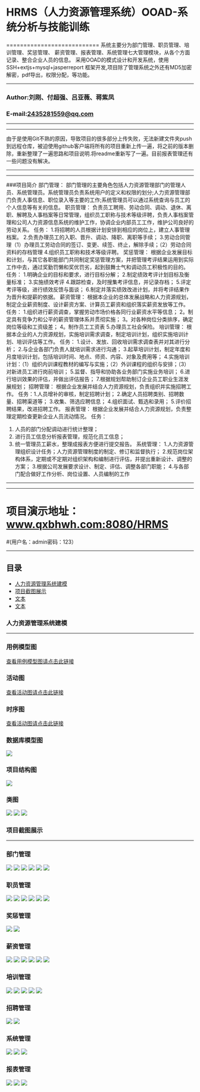 # HRMS（人力资源管理系统）OOAD-系统分析与技能训练
===========================
系统主要分为部门管理、职员管理、培训管理、奖惩管理、 薪资管理、报表管理、系统管理七大管理模块，从各个方面记录、整合企业人员的信息。
采用OOAD的模式设计和开发系统，使用SSH+extjs+mysql+jasperreport 框架开发,项目除了管理系统之外还有MD5加密解密，pdf导出，权限分配，等功能。
****
### Author:刘刚、付超强、吕亚薇、蒋紫凤
### E-mail:2435281559@qq.com
****
****
由于是使用Git不熟的原因，导致项目的很多部分上传失败，无法新建文件夹push到远程仓库，被迫使用github客户端将所有的项目重新上传一遍，将之前的版本删除，重新整理了一遍思路和项目说明.将readme重新写了一遍。目前报表管理还有一些问题没有解决。
****
****
###项目简介
部门管理：
部门管理的主要角色包括人力资源管理部门的管理人员、系统管理员。系统管理员负责系统用户的定义和权限的划分;人力资源管理部门负责人事信息、职位录入等主要的工作;系统管理员可以通过系统查询与员工的个人信息等有关的信息。
职员管理：
负责员工聘用、劳动合同、调动、退休、离职、解聘及人事档案等日常管理，组织员工职称与技术等级评聘，负责人事档案管理和公司人力资源信息系统的维护工作，协调企业内部员工工作，维护公司良好的劳动关系。
任务：
1.将招聘的人员根据计划安排到相应的岗位上，建立人事管理档案。
2.负责办理员工的入职、晋升、调动、降职、离职等手续；
3.劳动合同管理（1）办理员工劳动合同的签订、变更、续签、终止，解除手续；（2）劳动合同资料的存档管理
4.组织员工职称和技术等级评聘。
奖惩管理：
根据企业发展目标和计划，与其它各职能部门共同制定奖惩管理方案，并把管理考评结果运用到实际工作中去，通过奖勤罚懒和奖优罚劣，起到鼓舞士气和调动员工积极性的目的。
任务：
1.明确企业的目标和要求，进行目标分解；
2.制定绩效考评计划目标及衡量标准；
3.实施绩效考评
4.跟踪检查，及时搜集考评信息，并记录存档；
5.评定考评等级，进行绩效反馈与面谈；
6.制定并落实绩效改进计划，并将考评结果作为晋升和提薪的依据。
薪资管理：
根据本企业的总体发展战略和人力资源规划，制定企业薪资制度、设计薪资方案、计算员工薪资和组织落实薪资发放等工作。
任务：
1.组织进行薪资调查，掌握劳动市场价格各同行业薪资水平等信息；
2。制定具有竞争力和公平的薪资管理体系并贯彻实施；
3。对各种岗位分类排序，确定岗位等级和工资级差；
4。制作员工工资表
5.办理员工社会保险。
培训管理：
根据本企业的人力资源规划，实施培训需求调查，制定培训计划，组织实施培训计划、培训评估等工作。
任务：
1.设计、发放、回收培训需求调查表并对其进行分析；
2.与企业各部门负责人就培训需求进行沟通；
3.起草培训计划，制定年度和月度培训计划，包括培训时间、地点、师资、内容、对象及费用等；
4.实施培训计划：（1）组织内训课程教材的编写与实施；（2）外训课程的组织与安排；（3）对新进员工进行岗前培训；
5.监督、指导和协助各业务部门实施业务培训；
6.进行培训效果的评估，并做出评估报告；
7.根据规划帮助制订企业员工职业生涯发展规划；
招聘管理：
根据企业发展并结合人力资源规划，负责组织并实施招聘工作。
任务：1.人员增补的审核，制定招聘计划；
2.确定人员招聘类别、招聘数量、招聘渠道等；
3.收集、筛选应聘信息；
4.组织面试、甄选和录用；
5.评价招聘结果，改进招聘工作。
报表管理：
根据企业发展并结合人力资源规划，负责整理定期检查更新企业人员流动情况。
任务：
1.	人员的部门分配调动进行统计整理；
2.	进行员工信息分析报表管理，规范化员工信息；
3.	统一管理员工薪水，整理成报表方便进行提交报告。
系统管理：
1.人力资源管理组织设计任务；人力资源管理制度的制定、修订和监督执行；
2.规范岗位架构体系，定期或不定期对组织架构和编制进行评估，并提出重新设计、调整的方案；
3.根据公司发展要求设计、制定、评估、调整各部门职能；
4.与各部门配合做好工作分析、岗位设置、人员编制的工作

****
****
# 项目演示地址：www.qxbhwh.com:8080/HRMS
#(用户名：admin密码：123）
****
## 目录
* [人力资源管理系统建模](#人力资源管理系统建模)
* [项目截图展示](#项目截图展示)
* [文本](#文本)
* [文本](#文本)

### 人力资源管理系统建模
------
### 用例模型图
[查看用例模型图请点击此链接](https://github.com/HRMS-product/HRMS/tree/master/%E7%94%A8%E4%BE%8B%E5%9B%BE)
### 活动图
[查看活动图请点击此链接](https://github.com/HRMS-product/HRMS/tree/master/%E6%B4%BB%E5%8A%A8%E5%9B%BE/%E6%B4%BB%E5%8A%A8%E5%9B%BE)
### 时序图
[查看活动图请点击此链接](https://github.com/HRMS-product/HRMS/tree/master/%E6%B4%BB%E5%8A%A8%E5%9B%BE/%E6%B4%BB%E5%8A%A8%E5%9B%BE)
### 数据库模型图
![](https://github.com/HRMS-product/HRMS/blob/master/%E9%A1%B9%E7%9B%AE%E6%BA%90%E7%A0%81/mysql/mysql.png)
### 项目结构图
![](https://github.com/HRMS-product/HRMS/blob/master/%E9%A1%B9%E7%9B%AE%E6%BA%90%E7%A0%81/hrmsimg/jiegou.PNG)
### 类图
![](https://github.com/HRMS-product/HRMS/blob/master/%E9%A1%B9%E7%9B%AE%E6%BA%90%E7%A0%81/hrmsimg/leitu1.PNG)
![](https://github.com/HRMS-product/HRMS/blob/master/%E9%A1%B9%E7%9B%AE%E6%BA%90%E7%A0%81/hrmsimg/leitu2.png)
![](https://github.com/HRMS-product/HRMS/blob/master/%E9%A1%B9%E7%9B%AE%E6%BA%90%E7%A0%81/hrmsimg/%E6%8D%95leitu3.PNG)

### 项目截图展示
------
### 部门管理
![](https://github.com/HRMS-product/HRMS/blob/master/%E9%A1%B9%E7%9B%AE%E6%BA%90%E7%A0%81/img/1.1.PNG)
![](https://github.com/HRMS-product/HRMS/blob/master/%E9%A1%B9%E7%9B%AE%E6%BA%90%E7%A0%81/img/1.1.1.PNG)
![](https://github.com/HRMS-product/HRMS/blob/master/%E9%A1%B9%E7%9B%AE%E6%BA%90%E7%A0%81/img/1.1.2.PNG)
![](https://github.com/HRMS-product/HRMS/blob/master/%E9%A1%B9%E7%9B%AE%E6%BA%90%E7%A0%81/img/1.2.PNG)
![](https://github.com/HRMS-product/HRMS/blob/master/%E9%A1%B9%E7%9B%AE%E6%BA%90%E7%A0%81/img/1.2.1.PNG)
![](https://github.com/HRMS-product/HRMS/blob/master/%E9%A1%B9%E7%9B%AE%E6%BA%90%E7%A0%81/img/1.2.2.PNG)
### 职员管理
![](https://github.com/HRMS-product/HRMS/blob/master/%E9%A1%B9%E7%9B%AE%E6%BA%90%E7%A0%81/img/2.1.PNG)
![](https://github.com/HRMS-product/HRMS/blob/master/%E9%A1%B9%E7%9B%AE%E6%BA%90%E7%A0%81/img/2.1.1.PNG)
![](https://github.com/HRMS-product/HRMS/blob/master/%E9%A1%B9%E7%9B%AE%E6%BA%90%E7%A0%81/img/2.1.2.PNG)
![](https://github.com/HRMS-product/HRMS/blob/master/%E9%A1%B9%E7%9B%AE%E6%BA%90%E7%A0%81/img/2.2.PNG)
![](https://github.com/HRMS-product/HRMS/blob/master/%E9%A1%B9%E7%9B%AE%E6%BA%90%E7%A0%81/img/2.2.1.PNG)
![](https://github.com/HRMS-product/HRMS/blob/master/%E9%A1%B9%E7%9B%AE%E6%BA%90%E7%A0%81/img/2.2.2.PNG)
### 奖惩管理
![](https://github.com/HRMS-product/HRMS/blob/master/%E9%A1%B9%E7%9B%AE%E6%BA%90%E7%A0%81/img/3.1.JPG)
![](https://github.com/HRMS-product/HRMS/blob/master/%E9%A1%B9%E7%9B%AE%E6%BA%90%E7%A0%81/img/3.1.1.JPG)
### 薪资管理
![](https://github.com/HRMS-product/HRMS/blob/master/%E9%A1%B9%E7%9B%AE%E6%BA%90%E7%A0%81/img/4.1.1.JPG)
![](https://github.com/HRMS-product/HRMS/blob/master/%E9%A1%B9%E7%9B%AE%E6%BA%90%E7%A0%81/img/4.1.2.JPG)
![](https://github.com/HRMS-product/HRMS/blob/master/%E9%A1%B9%E7%9B%AE%E6%BA%90%E7%A0%81/img/4.1.3.JPG)
![](https://github.com/HRMS-product/HRMS/blob/master/%E9%A1%B9%E7%9B%AE%E6%BA%90%E7%A0%81/img/4.2.JPG)
![](https://github.com/HRMS-product/HRMS/blob/master/%E9%A1%B9%E7%9B%AE%E6%BA%90%E7%A0%81/img/4.3.JPG)
![](https://github.com/HRMS-product/HRMS/blob/master/%E9%A1%B9%E7%9B%AE%E6%BA%90%E7%A0%81/img/4.3.1.JPG)
### 培训管理
![](https://github.com/HRMS-product/HRMS/blob/master/%E9%A1%B9%E7%9B%AE%E6%BA%90%E7%A0%81/img/5.1.PNG)
![](https://github.com/HRMS-product/HRMS/blob/master/%E9%A1%B9%E7%9B%AE%E6%BA%90%E7%A0%81/img/5.11.PNG)
![](https://github.com/HRMS-product/HRMS/blob/master/%E9%A1%B9%E7%9B%AE%E6%BA%90%E7%A0%81/img/5.12.PNG)
![](https://github.com/HRMS-product/HRMS/blob/master/%E9%A1%B9%E7%9B%AE%E6%BA%90%E7%A0%81/img/5.21.PNG)
![](https://github.com/HRMS-product/HRMS/blob/master/%E9%A1%B9%E7%9B%AE%E6%BA%90%E7%A0%81/img/5.22.PNG)
### 招聘管理
![](https://github.com/HRMS-product/HRMS/blob/master/%E9%A1%B9%E7%9B%AE%E6%BA%90%E7%A0%81/img/6.1.PNG)
![](https://github.com/HRMS-product/HRMS/blob/master/%E9%A1%B9%E7%9B%AE%E6%BA%90%E7%A0%81/img/6.2.PNG)

### 系统管理
![](https://github.com/HRMS-product/HRMS/blob/master/%E9%A1%B9%E7%9B%AE%E6%BA%90%E7%A0%81/img/7.1.PNG)
![](https://github.com/HRMS-product/HRMS/blob/master/%E9%A1%B9%E7%9B%AE%E6%BA%90%E7%A0%81/img/7.2.PNG)
![](https://github.com/HRMS-product/HRMS/blob/master/%E9%A1%B9%E7%9B%AE%E6%BA%90%E7%A0%81/img/7.3.PNG)
### 报表管理
![](https://github.com/HRMS-product/HRMS/blob/master/%E9%A1%B9%E7%9B%AE%E6%BA%90%E7%A0%81/img/8.1.PNG)
![](https://github.com/HRMS-product/HRMS/blob/master/%E9%A1%B9%E7%9B%AE%E6%BA%90%E7%A0%81/img/8.2.PNG)
![](https://github.com/HRMS-product/HRMS/blob/master/%E9%A1%B9%E7%9B%AE%E6%BA%90%E7%A0%81/img/8.3.PNG)
